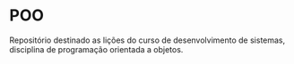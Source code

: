 # POO
Repositório destinado as lições do curso de desenvolvimento de sistemas, disciplina de programação orientada a objetos.
